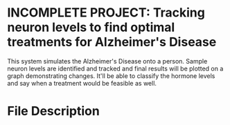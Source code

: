 # INCOMPLETE PROJECT: Tracking neuron levels to find optimal treatments for Alzheimer's Disease
This system simulates the Alzheimer's Disease onto a person. Sample neuron levels are identified and tracked and final results will be plotted on a graph demonstrating changes. It'll be able to classify the hormone levels and say when a treatment would be feasible as well.

# File Description
